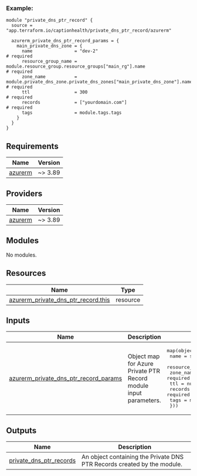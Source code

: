 [//]: # (BEGIN_TF_DOCS)


### Example:

```hcl
module "private_dns_ptr_record" {
  source = "app.terraform.io/captionhealth/private_dns_ptr_record/azurerm"

  azurerm_private_dns_ptr_record_params = {
    main_private_dns_zone = {
      name                = "dev-2"                                                                 # required
      resource_group_name = module.resource_group.resource_groups["main_rg"].name                   # required
      zone_name           = module.private_dns_zone.private_dns_zones["main_private_dns_zone"].name # required
      ttl                 = 300                                                                     # required
      records             = ["yourdomain.com"]                                                      # required
      tags                = module.tags.tags
    }
  }
}
```



## Requirements

| Name | Version |
|------|---------|
| <a name="requirement_azurerm"></a> [azurerm](#requirement\_azurerm) | ~> 3.89 |

## Providers

| Name | Version |
|------|---------|
| <a name="provider_azurerm"></a> [azurerm](#provider\_azurerm) | ~> 3.89 |

## Modules

No modules.

## Resources

| Name | Type |
|------|------|
| [azurerm_private_dns_ptr_record.this](https://registry.terraform.io/providers/hashicorp/azurerm/latest/docs/resources/private_dns_ptr_record) | resource |

## Inputs

| Name | Description | Type | Default | Required |
|------|-------------|------|---------|:--------:|
| <a name="input_azurerm_private_dns_ptr_record_params"></a> [azurerm\_private\_dns\_ptr\_record\_params](#input\_azurerm\_private\_dns\_ptr\_record\_params) | Object map for Azure Private PTR Record module input parameters. | <pre>map(object({<br>    name                = string      # required<br>    resource_group_name = string      # required<br>    zone_name           = string      # required<br>    ttl                 = number      # required<br>    records             = set(string) # required<br>    tags                = map(string)<br>  }))</pre> | n/a | yes |

## Outputs

| Name | Description |
|------|-------------|
| <a name="output_private_dns_ptr_records"></a> [private\_dns\_ptr\_records](#output\_private\_dns\_ptr\_records) | An object containing the Private DNS PTR Records created by the module. |

[//]: # (END_TF_DOCS)
